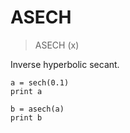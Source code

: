 # ASECH

> ASECH (x)

Inverse hyperbolic secant.

```
a = sech(0.1)
print a

b = asech(a)
print b
```

